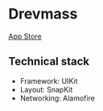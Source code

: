 # Drevmass

[App Store](https://apps.apple.com/ru/app/%D0%B4%D1%80%D0%B5%D0%B2%D0%BC%D0%B0%D1%81%D1%81/id6450933706?platform=iphone)

## Technical stack

* Framework: UIKit
* Layout: SnapKit
* Networking: Alamofire